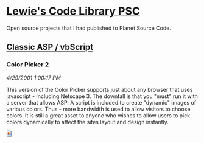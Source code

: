 # [Lewie's Code Library PSC](../../README.md)

Open source projects that I had published to Planet Source Code.

## [Classic ASP / vbScript](../README.md)

### Color Picker 2

*4/29/2001 1:00:17 PM*

This version of the Color Picker supports just about any browser that uses javascript - Including Netscape 3. The downfall is that you "must" run it with a server that allows ASP. A script is included to create "dynamic" images of various colors. Thus - more bandwidth is used to allow visitors to choose colors. It is still a great asset to anyone who wishes to allow users to pick colors dynamically to affect the sites layout and design instantly.

![Screenshot of Color Picker 2](/screenshot.gif)



